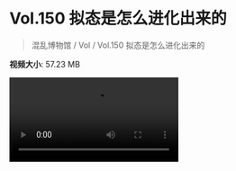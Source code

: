 # Vol.150 拟态是怎么进化出来的

> 混乱博物馆 / Vol / Vol.150 拟态是怎么进化出来的

**视频大小**: 57.23 MB

<div class="video"><video src="https://file.hsyhx.top/archive/混乱博物馆/Vol/150.mp4" controls preload>🤔 您的浏览器不支持 video 标签</video></div>